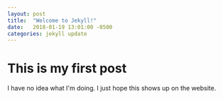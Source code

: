 ```yaml
---
layout: post
title:  "Welcome to Jekyll!"
date:   2018-01-19 13:01:00 -0500
categories: jekyll update
---
```


# This is my first post

I have no idea what I'm doing. I just hope this shows up on the website.
